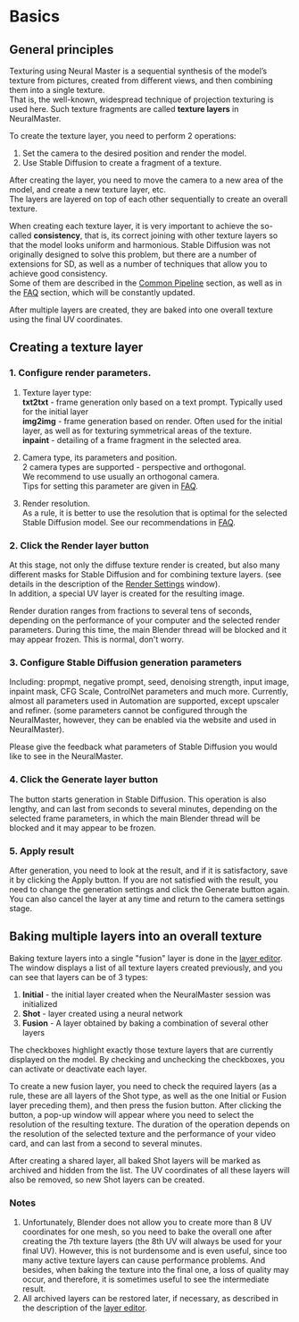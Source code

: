 # Basics

## General principles

Texturing using Neural Master is a sequential synthesis of the model’s texture from pictures, created from different views, and then combining them into a single texture.  
That is, the well-known, widespread technique of projection texturing is used here.
Such texture fragments are called **texture layers** in NeuralMaster.

To create the texture layer, you need to perform 2 operations: 

1. Set the camera to the desired position and render the model.  
2. Use Stable Diffusion to create a fragment of a texture.  

After creating the layer, you need to move the camera to a new area of the model, and create a new texture layer, etc.  
The layers are layered on top of each other sequentially to create an overall texture.

When creating each texture layer, it is very important to achieve the so-called **consistency**, that is, its correct joining with other texture layers so that the model looks uniform and harmonious.
Stable Diffusion was not originally designed to solve this problem, but there are a number of extensions for SD, as well as a number of techniques that allow you to achieve good consistency.  
Some of them are described in the [Common Pipeline](common_pipeline.md) section, as well as in the [FAQ](faq.md) section, which will be constantly updated.

After multiple layers are created, they are baked into one overall texture using the final UV coordinates.

## Creating a texture layer

### 1. Configure render parameters.

1. Texture layer type:  
**txt2txt** - frame generation only based on a text prompt. Typically used for the initial layer  
**img2img** - frame generation based on render. Often used for the initial layer, as well as for texturing symmetrical areas of the texture.  
**inpaint** - detailing of a frame fragment in the selected area.

2. Camera type, its parameters and position.  
2 camera types are supported - perspective and orthogonal.  
We recommend to use usually an orthogonal camera.  
Tips for setting this parameter are given in [FAQ](faq.md).
3. Render resolution.  
As a rule, it is better to use the resolution that is optimal for the selected Stable Diffusion model. See our recommendations in [FAQ](faq.md).
    
### 2. Click the Render layer button

At this stage, not only the diffuse texture render is created, but also many different masks for Stable Diffusion and for combining texture layers.
(see details in the description of the [Render Settings](panels/render_settings_panel.md) window).  
In addition, a special UV layer is created for the resulting image.

Render duration ranges from fractions to several tens of seconds, depending on the performance of your computer and the selected render parameters.
During this time, the main Blender thread will be blocked and it may appear frozen. This is normal, don't worry.

### 3. Configure Stable Diffusion generation parameters
 
Including: propmpt, negative prompt, seed, denoising strength, input image, inpaint mask, CFG Scale, ControlNet parameters and much more.
Currently, almost all parameters used in Automation are supported, except upscaler and refiner.
(some parameters cannot be configured through the NeuralMaster, however, they can be enabled via the website and used in NeuralMaster).

Please give the feedback what parameters of Stable Diffusion you would like to see in the NeuralMaster.

### 4. Click the Generate layer button

The button starts generation in Stable Diffusion.
This operation is also lengthy, and can last from seconds to several minutes, depending on the selected frame parameters,
in which the main Blender thread will be blocked and it may appear to be frozen.

### 5. Apply result

After generation, you need to look at the result, and if it is satisfactory, save it by clicking the Apply button.
If you are not satisfied with the result, you need to change the generation settings and click the Generate button again.
You can also cancel the layer at any time and return to the camera settings stage.

## Baking multiple layers into an overall texture

Baking texture layers into a single "fusion" layer is done in the [layer editor](panels/layers_panel.md).
The window displays a list of all texture layers created previously, and you can see that layers can be of 3 types:

1. **Initial** - the initial layer created when the NeuralMaster session was initialized
2. **Shot** - layer created using a neural network
3. **Fusion** - A layer obtained by baking a combination of several other layers

The checkboxes highlight exactly those texture layers that are currently displayed on the model.
By checking and unchecking the checkboxes, you can activate or deactivate each layer.

To create a new fusion layer, you need to check the required layers (as a rule, these are all layers of the Shot type,
as well as the one Initial or Fusion layer preceding them), and then press the fusion button.
After clicking the button, a pop-up window will appear where you need to select the resolution of the resulting texture.
The duration of the operation depends on the resolution of the selected texture and the performance of your video card, and can last from a second to several minutes.

After creating a shared layer, all baked Shot layers will be marked as archived and hidden from the list.
The UV coordinates of all these layers will also be removed, so new Shot layers can be created.

### Notes
1. Unfortunately, Blender does not allow you to create more than 8 UV coordinates for one mesh, so you need to bake the overall one after creating the 7th texture layers (the 8th UV will always be used for your final UV).
However, this is not burdensome and is even useful, since too many active texture layers can cause performance problems. And besides, when baking the texture into the final one, a loss of quality may occur, and therefore, it is sometimes useful to see the intermediate result.
2. All archived layers can be restored later, if necessary, as described in the description of the [layer editor](panels/layers_panel.md).